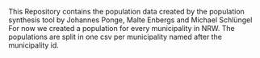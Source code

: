 This Repository contains the population data created by the population synthesis tool by Johannes Ponge, Malte Enbergs and Michael Schlüngel
For now we created a population for every municipality in NRW. 
The populations are split in one csv per municipality named after the municipality id.

